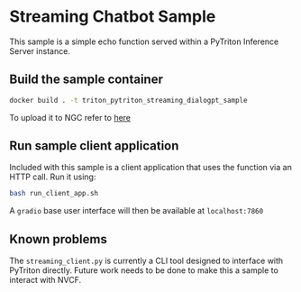 # Streaming Chatbot Sample
This sample is a simple echo function served within a PyTriton Inference Server instance.

## Build the sample container
```bash
docker build . -t triton_pytriton_streaming_dialogpt_sample
```

To upload it to NGC refer to [here](https://docs.nvidia.com/cloud-functions/user-guide/latest/cloud-function/quickstart.html#clone-build-and-push-the-docker-image-to-ngc-private-registry)


## Run sample client application
Included with this sample is a client application that uses the function via an HTTP call. Run it using:
```bash
bash run_client_app.sh
```
A `gradio` base user interface will then be available at `localhost:7860`

## Known problems 
The `streaming_client.py` is currently a CLI tool designed to interface with PyTriton directly. 
Future work needs to be done to make this a sample to interact with NVCF.